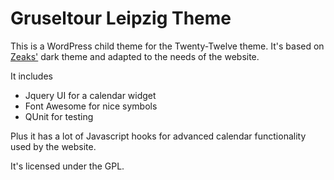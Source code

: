 # Gruseltour Leipzig Theme

This is a WordPress child theme for the Twenty-Twelve theme.
It's based on [Zeaks'](http://zeak.org) dark theme and adapted to the needs of the website.

It includes
* Jquery UI for a calendar widget
* Font Awesome for nice symbols
* QUnit for testing

Plus it has a lot of Javascript hooks for advanced calendar functionality used by the website.

It's licensed under the GPL.